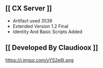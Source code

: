 ## [[ CX Server ]] ##

- Artifact used 3539
- Extended Version 1.2 Final
- Identity And Basic Scripts Added


## [[ Developed By Claudioox ]] ##

https://i.imgur.com/yYS2e6I.png

